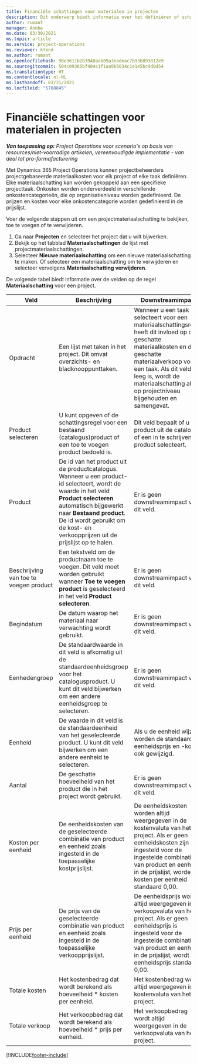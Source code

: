 ```yaml
---
title: Financiële schattingen voor materialen in projecten
description: Dit onderwerp biedt informatie over het definiëren of schatten van projectgebaseerde materialen.
author: rumant
manager: Annbe
ms.date: 03/30/2021
ms.topic: article
ms.service: project-operations
ms.reviewer: kfend
ms.author: rumant
ms.openlocfilehash: 98e3611b2b3948aab09a3eadeac7b95b893812e9
ms.sourcegitcommit: 504c09365bf404c1f1aa9b5034c1e1e5bc9d0d54
ms.translationtype: HT
ms.contentlocale: nl-NL
ms.lasthandoff: 03/31/2021
ms.locfileid: "5788845"
---
```

# <a name="financial-estimates-for-materials-on-projects"></a>Financiële schattingen voor materialen in projecten

_**Van toepassing op:** Project Operations voor scenario's op basis van resources/niet-voorradige artikelen, vereenvoudigde implementatie - van deal tot pro-formafacturering_

Met Dynamics 365 Project Operations kunnen projectbeheerders projectgebaseerde materiaalkosten voor elk project of elke taak definiëren. Elke materiaalschatting kan worden gekoppeld aan een specifieke projecttaak. Onkosten worden onderverdeeld in verschillende onkostencategorieën, die op organisatieniveau worden gedefinieerd. De prijzen en kosten voor elke onkostencategorie worden gedefinieerd in de prijslijst. 

Voer de volgende stappen uit om een projectmateriaalschatting te bekijken, toe te voegen of te verwijderen.

1. Ga naar **Projecten** en selecteer het project dat u wilt bijwerken.
2. Bekijk op het tabblad **Materiaalschattingen** de lijst met projectmateriaalschattingen.
3. Selecteer **Nieuwe materiaalschatting** om een nieuwe materiaalschatting te maken. Of selecteer een materiaalschatting om te verwijderen en selecteer vervolgens **Materiaalschatting verwijderen**​.

De volgende tabel biedt informatie over de velden op de regel **Materiaalschatting** voor een project. 

| **Veld** | **Beschrijving** | **Downstreamimpact** |
| --- | --- | --- |
| Opdracht | Een lijst met taken in het project. Dit omvat overzichts- en bladknooppunttaken. | Wanneer u een taak selecteert voor een materiaalschattingsregel, heeft dit invloed op de geschatte materiaalkosten en de geschatte materiaalverkoop voor een taak. Als dit veld leeg is, wordt de materiaalschatting alleen op projectniveau bijgehouden en samengevat. |
| Product selecteren |  U kunt opgeven of de schattingsregel voor een bestaand (catalogus)product of een toe te voegen product bedoeld is. | Dit veld bepaalt of u een product uit de catalogus of een in te schrijven product selecteert. |
| Product | De id van het product uit de productcatalogus. Wanneer u een product-id selecteert, wordt de waarde in het veld **Product selecteren** automatisch bijgewerkt naar **Bestaand product**​. De id wordt gebruikt om de kost- en verkoopprijzen uit de prijslijst op te halen. | Er is geen downstreamimpact voor dit veld. |
| Beschrijving van toe te voegen product | Een tekstveld om de productnaam toe te voegen. Dit veld moet worden gebruikt wanneer **Toe te voegen product** is geselecteerd in het veld **Product selecteren**.| Er is geen downstreamimpact voor dit veld. |
| Begindatum | De datum waarop het materiaal naar verwachting wordt gebruikt. | Er is geen downstreamimpact voor dit veld. |
| Eenhedengroep | De standaardwaarde in dit veld is afkomstig uit de standaardeenheidsgroep voor het catalogusproduct. U kunt dit veld bijwerken om een andere eenheidsgroep te selecteren. | Er is geen downstreamimpact voor dit veld. |
| Eenheid | De waarde in dit veld is de standaardeenheid van het geselecteerde product. U kunt dit veld bijwerken om een andere eenheid te selecteren. | Als u de eenheid wijzigt, worden de standaard eenheidsprijs en -kosten ook gewijzigd. |
| Aantal | De geschatte hoeveelheid van het product die in het project wordt gebruikt. | Er is geen downstreamimpact voor dit veld. |
| Kosten per eenheid | De eenheidskosten van de geselecteerde combinatie van product en eenheid zoals ingesteld in de toepasselijke kostprijslijst. | De eenheidskosten worden altijd weergegeven in de kostenvaluta van het project. Als er geen eenheidskosten zijn ingesteld voor de ingestelde combinatie van product en eenheid in de prijslijst, worden de kosten per eenheid standaard 0,00. |
| Prijs per eenheid | De prijs van de geselecteerde combinatie van product en eenheid zoals ingesteld in de toepasselijke verkoopprijslijst. | De eenheidsprijs wordt altijd weergegeven in de verkoopvaluta van het project. Als er geen eenheidsprijs is ingesteld voor de ingestelde combinatie van product en eenheid in de prijslijst, wordt de eenheidsprijs standaard 0,00.|
| Totale kosten | Het kostenbedrag dat wordt berekend als hoeveelheid \* kosten per eenheid.| Het kostenbedrag wordt altijd weergegeven in de kostenvaluta van het project. |
| Totale verkoop | Het verkoopbedrag dat wordt berekend als hoeveelheid \* prijs per eenheid. | Het verkoopbedrag wordt altijd weergegeven in de verkoopvaluta van het project. |


[!INCLUDE[footer-include](../includes/footer-banner.md)]
